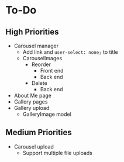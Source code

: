 # To-Do

## High Priorities

- Carousel manager
  - Add link and `user-select: none;` to title
  - CarouselImages
    - Reorder
      - Front end
      - Back end
    - Delete
      - Back end
- About Me page
- Gallery pages
- Gallery upload
  - GalleryImage model

## Medium Priorities

- Carousel upload
  - Support multiple file uploads
